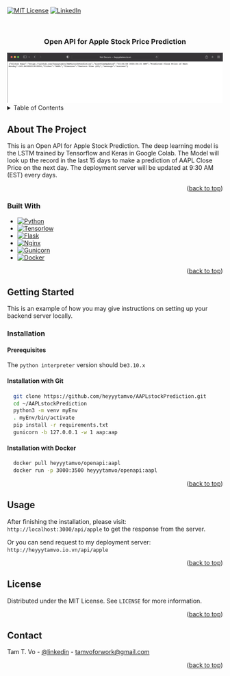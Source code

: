 <!-- Improved compatibility of back to top link: See: https://github.com/othneildrew/Best-README-Template/pull/73 -->
<a name="readme-top"></a>
<!--
*** Thanks for checking out the Best-README-Template. If you have a suggestion
*** that would make this better, please fork the repo and create a pull request
*** or simply open an issue with the tag "enhancement".
*** Don't forget to give the project a star!
*** Thanks again! Now go create something AMAZING! :D
-->



<!-- PROJECT SHIELDS -->
<!--
*** I'm using markdown "reference style" links for readability.
*** Reference links are enclosed in brackets [ ] instead of parentheses ( ).
*** See the bottom of this document for the declaration of the reference variables
*** for contributors-url, forks-url, etc. This is an optional, concise syntax you may use.
*** https://www.markdownguide.org/basic-syntax/#reference-style-links
-->
[![MIT License][license-shield]][license-url]
[![LinkedIn][linkedin-shield]][linkedin-url]



<!-- PROJECT LOGO -->
<br />
<div align="center">

<h3 align="center">Open API for Apple Stock Price Prediction </h3>
  <a href="http://heyyytamvo.io.vn/api/apple">
    <img src="Images/Product.png" alt="Logo">
  </a>
  <!-- <p align="center">
    <br />
    <a href="https://github.com/heyyytamvo/AAPLstockPrediction"><strong>Explore the docs »</strong></a>
    <br />
    <br />
    <a href="http://heyyytamvo.io.vn/api/apple">View Product</a>
  </p> -->
</div>



<!-- TABLE OF CONTENTS -->
<details>
  <summary>Table of Contents</summary>
  <ol>
    <li><a href="#about-the-project">About The Project</a></li>
    <li><a href="#built-with">Built With</a></li>
      <a href="#getting-started">Getting Started</a>
      <ul>
        <li><a href="#prerequisites">Prerequisites</a></li>
        <li><a href="#installation">Installation</a></li>
      </ul>
    </li>
    <li><a href="#usage">Usage</a></li>
    <li><a href="#license">License</a></li>
    <li><a href="#contact">Contact</a></li>
    <li><a href="#acknowledgments">Acknowledgments</a></li>
  </ol>
</details>



<!-- ABOUT THE PROJECT -->
## About The Project


This is an Open API for Apple Stock Prediction. The deep learning model is the LSTM trained by Tensorflow and Keras in Google Colab. The Model will look up the record in the last 15 days to make a prediction of AAPL Close Price on the next day. The deployment server will be updated at 9:30 AM (EST) every days.

<p align="right">(<a href="#readme-top">back to top</a>)</p>

### Built With
* [![Python][Python.org]][Python-url]
* [![Tensorlow][Tensorflow.org]][Tensorflow-url]
* [![Flask][Flask.com]][Flask-url]
* [![Nginx][Nginx.com]][Nginx-url]
* [![Gunicorn][Gunicorn.com]][Gunicorn-url]
* [![Docker][Docker.com]][Docker-url]
<p align="right">(<a href="#readme-top">back to top</a>)</p>



<!-- GETTING STARTED -->
## Getting Started

This is an example of how you may give instructions on setting up your backend server locally.


### Installation
#### Prerequisites
The `python interpreter` version should be`3.10.x`
#### Installation with Git
```bash
  git clone https://github.com/heyyytamvo/AAPLstockPrediction.git
  cd ~/AAPLstockPrediction
  python3 -m venv myEnv
  . myEnv/bin/activate
  pip install -r requirements.txt
  gunicorn -b 127.0.0.1 -w 1 aap:aap
```
#### Installation with Docker 

```bash
  docker pull heyyytamvo/openapi:aapl
  docker run -p 3000:3500 heyyytamvo/openapi:aapl
```

<p align="right">(<a href="#readme-top">back to top</a>)</p>



<!-- USAGE EXAMPLES -->
## Usage
After finishing the installation, please visit: `http://localhost:3000/api/apple` to get the response from the server.

Or you can send request to my deployment server: `http://heyyytamvo.io.vn/api/apple`

<p align="right">(<a href="#readme-top">back to top</a>)</p>




<!-- LICENSE -->
## License

Distributed under the MIT License. See `LICENSE` for more information.

<p align="right">(<a href="#readme-top">back to top</a>)</p>



<!-- CONTACT -->
## Contact

Tam T. Vo - [@linkedin](https://www.linkedin.com/in/heytamvo/) - tamvoforwork@gmail.com


<p align="right">(<a href="#readme-top">back to top</a>)</p>



<!-- MARKDOWN LINKS & IMAGES -->
<!-- https://www.markdownguide.org/basic-syntax/#reference-style-links -->
[license-shield]: https://img.shields.io/github/license/othneildrew/Best-README-Template.svg?style=for-the-badge
[license-url]: https://github.com/heyyytamvo/AAPLstockPrediction/blob/main/LICENSE
[linkedin-shield]: https://img.shields.io/badge/-LinkedIn-black.svg?style=for-the-badge&logo=linkedin&colorB=555
[linkedin-url]: https://www.linkedin.com/in/heytamvo/
[product-screenshot]: images/screenshot.png

[Python.org]: https://img.shields.io/badge/python-black?style=for-the-badge&logo=python
[Python-url]: https://www.python.org
[Tensorflow.org]: https://img.shields.io/badge/tensorflow-black?style=for-the-badge&logo=tensorflow
[Tensorflow-url]: https://www.tensorflow.org
[Flask.com]: https://img.shields.io/badge/flask-black?style=for-the-badge&logo=flask
[Flask-url]: https://flask.palletsprojects.com/en/3.0.x/
[Nginx.com]: https://img.shields.io/badge/nginx-black?style=for-the-badge&logo=nginx
[Nginx-url]: https://docs.nginx.com/nginx/admin-guide/web-server/
[Gunicorn.com]: https://img.shields.io/badge/gunicorn-black?style=for-the-badge&logo=gunicorn
[Gunicorn-url]: https://gunicorn.org
[Docker.com]: https://img.shields.io/badge/docker-black?style=for-the-badge&logo=docker
[Docker-url]: https://www.docker.com
